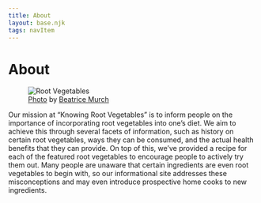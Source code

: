 ```yaml
---
title: About
layout: base.njk
tags: navItem
---
```


# About
<article class="About article">
            <div class="aboutimg">
<figure>
    <img src="/images/rootveg.jpg" alt="Root Vegetables">
    <figcaption class="s_cap"><a href="https://flic.kr/p/RnBai">Photo</a> by <a href="https://www.flickr.com/photos/blmurch/">Beatrice Murch</a></figcaption>  
</figure>
            </div>
        <p> Our mission at “Knowing Root Vegetables” is to inform people on the importance of incorporating root vegetables into one’s diet. We aim to achieve this through several facets of information, such as history on certain root vegetables, ways they can be consumed, and the actual health benefits that they can provide. On top of this, we’ve provided a recipe for each of the featured root vegetables to encourage people to actively try them out. Many people are unaware that certain ingredients are even root vegetables to begin with, so our informational site addresses these misconceptions and may even introduce prospective home cooks to new ingredients. </P>
</article>